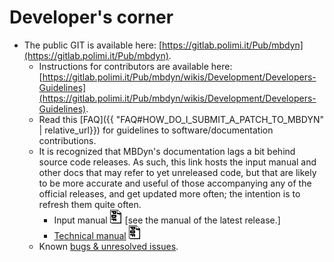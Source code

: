 ---
---

# Developer's corner

- The public GIT is available here: [https://gitlab.polimi.it/Pub/mbdyn](https://gitlab.polimi.it/Pub/mbdyn). 
	- Instructions for contributors are available here:
          [https://gitlab.polimi.it/Pub/mbdyn/wikis/Development/Developers-Guidelines](https://gitlab.polimi.it/Pub/mbdyn/wikis/Development/Developers-Guidelines). 
	- Read this [FAQ]({{ "FAQ#HOW_DO_I_SUBMIT_A_PATCH_TO_MBDYN" | relative_url}})
          for guidelines to software/documentation contributions. 
	- It is recognized that MBDyn's documentation lags a bit behind source code releases. 
	  As such, this link hosts the input manual and other docs that may refer to yet unreleased code, 
	  but that are likely to be more accurate and useful of those accompanying any of the official releases, 
	  and get updated more often; the intention is to refresh them quite often. 
	    - Input manual ![pdf](/Images/pdf.gif) [see the manual of the latest release.] 
	    - [Technical manual](https://github.com/mmorandi/RTAI/raw/main/userfiles/documents/technical.pdf) ![pdf](/Images/pdf.gif) 
	- Known [bugs & unresolved issues](https://public.gitlab.polimi.it/DAER/mbdyn/-/issues). 

